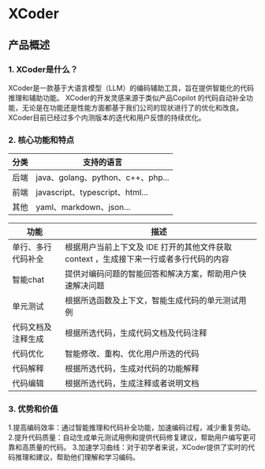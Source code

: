 # XCoder
## 产品概述
### 1. XCoder是什么？
XCoder是一款基于大语言模型（LLM）的编码辅助工具，旨在提供智能化的代码推理和辅助功能。
XCoder的开发灵感来源于类似产品Copilot 的代码自动补全功能，无论是在功能还是性能方面都基于我们公司的现状进行了的优化和改良。XCoder目前已经过多个内测版本的迭代和用户反馈的持续优化。
### 2. 核心功能和特点
| 分类   | 支持的语言 |
|--------|------------|
| 后端   | java、golang、python、c++、php... |
| 前端   | javascript、typescript、html... |
| 其他   | yaml、markdown、json... |

| 功能        | 描述                                                 |
|-----------|----------------------------------------------------|
| 单行、多行代码补全 | 根据用户当前上下文及 IDE 打开的其他文件获取 context ，生成接下来一行或者多行代码的内容 |
| 智能chat    | 提供对编码问题的智能回答和解决方案，帮助用户快速解决问题                       |
| 单元测试      | 根据所选函数及上下文，智能生成代码的单元测试用例                           |
| 代码文档及注释生成 | 根据所选代码，生成代码文档及代码注释                                 |
| 代码优化      | 智能修改、重构、优化用户所选的代码                                  |
| 代码解释      | 根据所选代码，生成对代码的功能解释                                  |
| 代码编辑      | 根据所选代码，生成注释或者说明文档                                  |

### 3. 优势和价值
1.提高编码效率：通过智能推理和代码补全功能，加速编码过程，减少重复劳动。
2.提升代码质量：自动生成单元测试用例和提供代码修复建议，帮助用户编写更可靠和高质量的代码。
3.加速学习曲线：对于初学者来说，XCoder提供了实时的代码推理和建议，帮助他们理解和学习编码。

